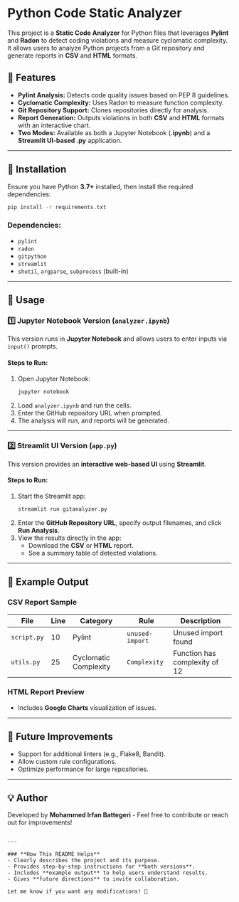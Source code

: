 # Python Code Static Analyzer

This project is a **Static Code Analyzer** for Python files that leverages **Pylint** and **Radon** to detect coding violations and measure cyclomatic complexity. It allows users to analyze Python projects from a Git repository and generate reports in **CSV** and **HTML** formats.

## 🚀 Features
- **Pylint Analysis:** Detects code quality issues based on PEP 8 guidelines.
- **Cyclomatic Complexity:** Uses Radon to measure function complexity.
- **Git Repository Support:** Clones repositories directly for analysis.
- **Report Generation:** Outputs violations in both **CSV** and **HTML** formats with an interactive chart.
- **Two Modes:** Available as both a Jupyter Notebook (**.ipynb**) and a **Streamlit UI-based .py** application.

---

## 📌 Installation

Ensure you have Python **3.7+** installed, then install the required dependencies:

```bash
pip install -r requirements.txt
```

### Dependencies:
- `pylint`
- `radon`
- `gitpython`
- `streamlit`
- `shutil`, `argparse`, `subprocess` (built-in)

---

## 🔧 Usage

### 1️⃣ **Jupyter Notebook Version (`analyzer.ipynb`)**  
This version runs in **Jupyter Notebook** and allows users to enter inputs via `input()` prompts.

#### **Steps to Run:**
1. Open Jupyter Notebook:
   ```bash
   jupyter notebook
   ```
2. Load `analyzer.ipynb` and run the cells.
3. Enter the GitHub repository URL when prompted.
4. The analysis will run, and reports will be generated.

---

### 2️⃣ **Streamlit UI Version (`app.py`)**  
This version provides an **interactive web-based UI** using **Streamlit**.

#### **Steps to Run:**
1. Start the Streamlit app:
   ```bash
   streamlit run gitanalyzer.py
   ```
2. Enter the **GitHub Repository URL**, specify output filenames, and click **Run Analysis**.
3. View the results directly in the app:
   - Download the **CSV** or **HTML** report.
   - See a summary table of detected violations.

---

## 📄 Example Output
### **CSV Report Sample**
| File         | Line | Category              | Rule            | Description                     |
|-------------|------|----------------------|----------------|--------------------------------|
| `script.py` | 10   | Pylint               | `unused-import` | Unused import found           |
| `utils.py`  | 25   | Cyclomatic Complexity | `Complexity`    | Function has complexity of 12 |

### **HTML Report Preview**
- Includes **Google Charts** visualization of issues.

---

## 🎯 Future Improvements
- Support for additional linters (e.g., Flake8, Bandit).
- Allow custom rule configurations.
- Optimize performance for large repositories.

---

## 💡 Author  
Developed by **Mohammed Irfan Battegeri** - Feel free to contribute or reach out for improvements!

```

---

### **How This README Helps**
- Clearly describes the project and its purpose.
- Provides step-by-step instructions for **both versions**.
- Includes **example output** to help users understand results.
- Gives **future directions** to invite collaboration.

Let me know if you want any modifications! 🚀
